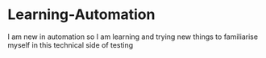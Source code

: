 # Learning-Automation
I am new in automation
so I am learning and trying new things
to familiarise myself in this technical side of testing
